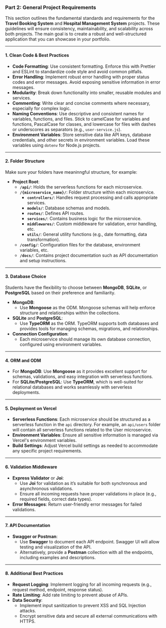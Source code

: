 ### Part 2: General Project Requirements

This section outlines the fundamental standards and requirements for the **Travel Booking System** and **Hospital Management System** projects. These guidelines will ensure consistency, maintainability, and scalability across both projects. The main goal is to create a robust and well-structured application that you can showcase in your portfolio.

---

#### 1. **Clean Code & Best Practices**

- **Code Formatting**: Use consistent formatting. Enforce this with Prettier and ESLint to standardize code style and avoid common pitfalls.
- **Error Handling**: Implement robust error handling with proper status codes and error messages. Avoid exposing sensitive information in error messages.
- **Modularity**: Break down functionality into smaller, reusable modules and services. 
- **Commenting**: Write clear and concise comments where necessary, especially for complex logic.
- **Naming Conventions**: Use descriptive and consistent names for variables, functions, and files. Stick to camelCase for variables and functions, PascalCase for classes, and lowercase for files with dashes or underscores as separators (e.g., `user-service.js`).
- **Environment Variables**: Store sensitive data like API keys, database credentials, and other secrets in environment variables. Load these variables using `dotenv` for Node.js projects.
  
---

#### 2. **Folder Structure**

Make sure your folders have meaninngful structure, for example:

- **Project Root**:
  - **`/api/`**: Holds the serverless functions for each microservice.
  - **`/{microservice_name}/`**: Folder structure within each microservice.
    - **`controllers/`**: Handles request processing and calls appropriate services.
    - **`models/`**: Database schemas and models.
    - **`routes/`**: Defines API routes.
    - **`services/`**: Contains business logic for the microservice.
    - **`middlewares/`**: Custom middleware for validation, error handling, etc.
    - **`utils/`**: General utility functions (e.g., date formatting, data transformation).
  - **`/config/`**: Configuration files for the database, environment variables, etc.
  - **`/docs/`**: Contains project documentation such as API documentation and setup instructions.

---

#### 3. **Database Choice**

Students have the flexibility to choose between **MongoDB**, **SQLite**, or **PostgreSQL** based on their preference and familiarity.

- **MongoDB**:
  - Use **Mongoose** as the ODM. Mongoose schemas will help enforce structure and relationships within the collections.
- **SQLite** and **PostgreSQL**:
  - Use **TypeORM** as the ORM. TypeORM supports both databases and provides tools for managing schemas, migrations, and relationships.
- **Connection Configuration**:
  - Each microservice should manage its own database connection, configured using environment variables.
  
---

#### 4. **ORM and ODM**

- For **MongoDB**: Use **Mongoose** as it provides excellent support for schemas, validations, and easy integration with serverless functions.
- For **SQLite/PostgreSQL**: Use **TypeORM**, which is well-suited for relational databases and works seamlessly with serverless deployments.
  
---

#### 5. **Deployment on Vercel**

- **Serverless Functions**: Each microservice should be structured as a serverless function in the `api` directory. For example, an `api/users` folder will contain all serverless functions related to the User microservice.
- **Environment Variables**: Ensure all sensitive information is managed via Vercel's environment variables.
- **Build Settings**: Adjust Vercel build settings as needed to accommodate any specific project requirements.
  
---

#### 6. **Validation Middleware**

- **Express Validator** or **Joi**: 
  - Use **Joi** for validation as it’s suitable for both synchronous and asynchronous validations.
  - Ensure all incoming requests have proper validations in place (e.g., required fields, correct data types).
- **Error Messages**: Return user-friendly error messages for failed validations.

---

#### 7. **API Documentation**

- **Swagger or Postman**:
  - Use **Swagger** to document each API endpoint. Swagger UI will allow testing and visualization of the API.
  - Alternatively, provide a **Postman** collection with all the endpoints, including examples and descriptions.
  
---

#### 8. **Additional Best Practices**

- **Request Logging**: Implement logging for all incoming requests (e.g., request method, endpoint, response status).
- **Rate Limiting**: Add rate limiting to prevent abuse of APIs.
- **Data Security**:
  - Implement input sanitization to prevent XSS and SQL Injection attacks.
  - Encrypt sensitive data and secure all external communications with HTTPS.